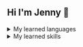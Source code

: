## Hi I'm Jenny 👋

<details>
<summary>My learned languages</summary>

| Rank | Languages |
|-----:|-----------|
|     1| Python |
|     2| Java |

</details>

<details>
<summary>My learned skills</summary>

| Rank | skills |
|-----:|-----------|
|     1| excel |
|     2| canva |
|     3| TQuant |

</details>


<!--
**jenny172/jenny172** is a ✨ _special_ ✨ repository because its `README.md` (this file) appears on your GitHub profile.

Here are some ideas to get you started:

- 🔭 I’m currently working on ...
- 🌱 I’m currently learning ...
- 👯 I’m looking to collaborate on ...
- 🤔 I’m looking for help with ...
- 💬 Ask me about ...
- 📫 How to reach me: ...
- 😄 Pronouns: ...
- ⚡ Fun fact: ...
-->

